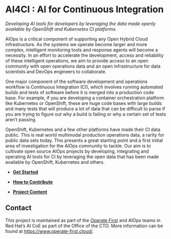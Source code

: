 # AI4CI : AI for Continuous Integration

_Developing AI tools for developers by leveraging the data made openly available by OpenShift and Kubernetes CI platforms._

AIOps is a critical component of supporting any Open Hybrid Cloud infrastructure. As the systems we operate become larger and more complex, intelligent monitoring tools and response agents will become a necessity. In an effort to accelerate the development, access and reliability of these intelligent operations, we aim to provide access to an open community with open operations data and an open infrastructure for data scientists and DevOps engineers to collaborate.

One major component of the software development and operations workflow is Continuous Integration (CI), which involves running automated builds and tests of software before it is merged into a production code base. For example, if you are developing a container orchestration platform like Kubernetes or OpenShift, these are huge code bases with large builds and many tests that will produce a lot of data that can be difficult to parse if you are trying to figure out why a build is failing or why a certain set of tests aren’t passing.

OpenShift, Kubernetes and a few other platforms have made their CI data public. This is real world multimodal production operations data, a rarity for public data sets today. This presents a great starting point and a first initial area of investigation for the AIOps community to tackle. Our aim is to cultivate open source AIOps projects by developing, integrating and operating AI tools for CI by leveraging the open data that has been made available by OpenShift, Kubernetes and others.

* **[Get Started](docs/get-started.md)**

* **[How to Contribute](docs/how-to-contribute.md)**

* **[Project Content](docs/content.md)**

## Contact

This project is maintained as part of the [Operate First](https://www.operate-first.cloud/) and AIOps teams in Red Hat’s AI CoE as part of the Office of the CTO. More information can be found at https://www.operate-first.cloud/.
